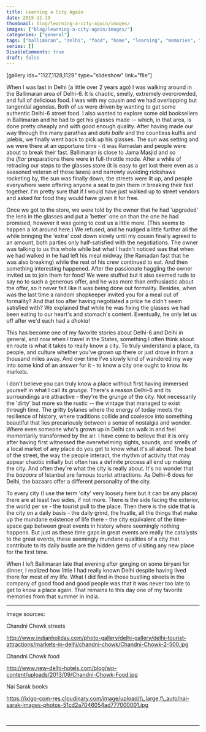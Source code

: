 ```yaml
---
title: Learning a City Again
date: 2015-11-19
thumbnail: blog/learning-a-city-again/images/
images: ["blog/learning-a-city-again/images/"]
categories: ["general"]
tags: ["ballimaran", "delhi", "food", "home", "learning", "memories", "new-delhi"]
series: []
DisableComments: true
draft: false
---
```


\[gallery ids="1127,1128,1129" type="slideshow" link="file"\]

When I was last in Delhi (a little over 2 years ago) I was walking around in the Ballimaran area of Delhi-6. It is chaotic, smelly, extremely overcrowded, and full of delicious food. I was with my cousin and we had overlapping but tangential agendas. Both of us were driven by wanting to get some authentic Delhi-6 street food. I also wanted to explore some old booksellers in Ballimaran and he had to get his glasses made -- which, in that area, is done pretty cheaply and with good enough quality. After having made our way through the many parathas and _dahi balle_ and the countless kulfis and jalebis, we finally went back to pick up his glasses. The sun was setting and we were there at an opportune time - it was Ramadan and people were about to break their fast. Ballimaran is close to Jama Masjid and so the _iftar_ preparations there were in full-throttle mode. After a while of retracing our steps to the glasses store (it is easy to get lost there even as a seasoned veteran of those lanes) and narrowly avoiding rickshaws rocketing by, the sun was finally down, the streets were lit up, and people everywhere were offering anyone a seat to join them in breaking their fast together. I'm pretty sure that if I would have just walked up to street vendors and asked for food they would have given it for free.

Once we got to the store, we were told by the owner that he had 'upgraded' the lens in the glasses and put a 'better' one on than the one he had promised, however it was going to cost us a little more. (This seems to happen a lot around here.) We refused, and he nudged a little further all the while bringing the 'extra' cost down slowly until my cousin finally agreed to an amount, both parties only half-satisfied with the negotiations. The owner was talking to us this whole while but what I hadn't noticed was that when we had walked in he had left his meal midway (the Ramadan fast that he was also breaking) while the rest of his crew continued to eat. And then something interesting happened. After the passionate haggling the owner invited us to join them for food! We were stuffed but it also seemed rude to say no to such a generous offer, and he was more than enthusiastic about the offer, so it never felt like it was being done out formality. Besides, when was the last time a random shopkeeper invited you for a meal out of formality? And that too after having negotiated a price he didn't seem satisfied with? We explained that while he was fixing the glasses we had been eating to our heart's and stomach's content. Eventually, he only let us off after we'd each had a _dhokla_!

This has become one of my favorite stories about Delhi-6 and Delhi in general, and now when I travel in the States, something I often think about en route is what it takes to really know a city. To truly understand a place, its people, and culture whether you've grown up there or just drove in from a thousand miles away. And over time I've slowly kind of wandered my way into some kind of an answer for it - to know a city one ought to know its markets.

I don't believe you can truly know a place without first having immersed yourself in what I call its _grunge._ There's a reason Delhi-6 and its surroundings are attractive - they're the grunge of the city. Not necessarily the 'dirty' but more so the rustic -- the vintage that managed to exist through time. The gritty bylanes where the energy of today meets the resilience of history, where traditions collide and coalesce into something beautiful that lies precariously between a sense of nostalgia and wonder. Where even someone who's grown up in Delhi can walk in and feel momentarily transformed by the air. I have come to believe that it is only after having first witnessed the overwhelming sights, sounds, and smells of a local market of any place do you get to know what it's all about. The beat of the street, the way the people interact, the rhythm of activity that may appear chaotic initially but often has a definite process all end up making the city. And often they're what the city is really about. It's no wonder that the _bazaars_ of Istanbul are famous tourist attractions. As Delhi-6 does for Delhi, the bazaars offer a different personality of the city.

To every city (I use the term 'city' very loosely here but it can be any place) there are at least two sides, if not more. There is the side facing the exterior, the world per se - the tourist pull to the place. Then there is the side that is the city on a daily basis - the daily grind, the hustle, all the things that make up the mundane existence of life there - the city equivalent of the time-space gap between great events in history where seemingly nothing happens. But just as these time gaps in great events are really the catalysts to the great events, these seemingly mundane qualities of a city that contribute to its daily bustle are the hidden gems of visiting any new place for the first time.

When I left Ballimaran late that evening after gorging on some biryani for dinner, I realized how little I had really known Delhi despite having lived there for most of my life. What I did find in those bustling streets in the company of good food and good people was that it was never too late to get to know a place again. That remains to this day one of my favorite memories from that summer in India.

* * *

Image sources:

Chandni Chowk streets

http://www.indianholiday.com/photo-gallery/delhi-gallery/delhi-tourist-attractions/markets-in-delhi/chandni-chowk/Chandni-Chowk-2-500.jpg

Chandni Chowk food

http://www.new-delhi-hotels.com/blog/wp-content/uploads/2013/09/Chandni-Chowk-Food.jpg

Nai Sarak books

https://ixigo-com-res.cloudinary.com/image/upload/t\_large,f\_auto/nai-sarak-images-photos-51cd2a7046054ad777000001.jpg

<br>

---